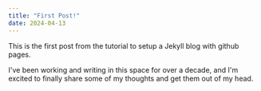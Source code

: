 ```yaml
---
title: "First Post!"
date: 2024-04-13
---
```


This is the first post from the tutorial to setup a Jekyll blog with github pages.

I've been working and writing in this space for over a decade, and I'm
excited to finally share some of my thoughts and get them out of my head.
